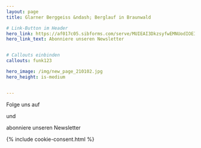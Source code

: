 ```yaml
---
layout: page
title: Glarner Berggeiss &ndash; Berglauf in Braunwald

# Link-Button im Header
hero_link: https://af017c05.sibforms.com/serve/MUIEAI3DkzsyfwEMNUodIOEIjdTCWckCV9G9wbbV3vho6MLGAiqtJv-tJRL3CufT6et7CZsQwOxWQSNl9I4qFI2JXJrYTZzJwdTyx2YkLYkHV05Y91-vHzwBbiCUiqhU9YiV0nvobMd_aZMFWCPyAum5n74_98XaUvZkwfDfVXXGVi4O-Th-o2Z4Cl2z2ecTLTGnCfY0puNowZcc
hero_link_text: Abonniere unseren Newsletter


# Callouts einbinden
callouts: funk123

hero_image: /img/new_page_210102.jpg
hero_height: is-medium


---
```


<html>
<head>
<link rel="stylesheet" href="https://maxcdn.bootstrapcdn.com/font-awesome/4.4.0/css/font-awesome.min.css">
</head>
<body>
Folge uns auf 


<a href="https://www.facebook.com/glarnerberggeiss"><i class="fa fa-facebook-official fa-4x"></i>
</a>

 

 und 


<a href="https://www.instagram.com/glarnerberggeiss/"><i class="fa fa-instagram fa-4x" style = "color:grey"></i>
</a>
 
  abonniere unseren Newsletter 
 
 <a href="https://af017c05.sibforms.com/serve/MUIEAI3DkzsyfwEMNUodIOEIjdTCWckCV9G9wbbV3vho6MLGAiqtJv-tJRL3CufT6et7CZsQwOxWQSNl9I4qFI2JXJrYTZzJwdTyx2YkLYkHV05Y91-vHzwBbiCUiqhU9YiV0nvobMd_aZMFWCPyAum5n74_98XaUvZkwfDfVXXGVi4O-Th-o2Z4Cl2z2ecTLTGnCfY0puNowZcc"><i class="fa fa-newspaper fa-4x" style = "color:grey"></i>
</a>
 
 
 {% include cookie-consent.html %}

</body>
</html>
